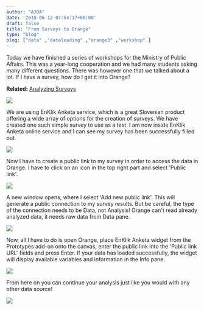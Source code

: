 ```yaml
---
author: "AJDA"
date: '2018-06-12 07:54:17+00:00'
draft: false
title: "From Surveys to Orange"
type: "blog"
blog: ["data" ,"dataloading" ,"orange3" ,"workshop" ]
---
```


Today we have finished a series of workshops for the Ministry of Public Affairs. This was a year-long cooperation and we had many students asking many different questions. There was however one that we talked about a lot. If I have a survey, how do I get it into Orange?


**Related:** [Analyzing Surveys](/blog/2017/10/26/analyzing-surveys/)


![](/images/2018/06/IMG_20180611_120525.jpg)

We are using EnKlik Anketa service, which is a great Slovenian product offering a wide array of options for the creation of surveys. We have created one such simple survey to use as a test. I am now inside EnKlik Anketa online service and I can see my survey has been successfully filled out.

![](/images/2018/06/Screen-Shot-2018-06-11-at-15.44.48.png)

Now I have to create a public link to my survey in order to access the data in Orange. I have to click on an icon in the top right part and select 'Public link'.

![](/images/2018/06/Screen-Shot-2018-06-11-at-15.50.01.png)


A new window opens, where I select 'Add new public link'. This will generate a public connection to my survey results. But be careful, the type of the connection needs to be Data, not Analysis! Orange can't read already analyzed data, it needs raw data from Data pane.

![](/images/2018/06/Screen-Shot-2018-06-11-at-15.54.59.png)


Now, all I have to do is open Orange, place EnKlik Anketa widget from the Prototypes add-on onto the canvas, enter the public link into the 'Public link URL' fields and press Enter. If your data has loaded successfully, the widget will display available variables and information in the Info pane.

![](/images/2018/06/Screen-Shot-2018-06-11-at-15.59.01.png)

From here on you can continue your analysis just like you would with any other data source!

![](/images/2018/06/Screen-Shot-2018-06-12-at-09.46.23.png)
